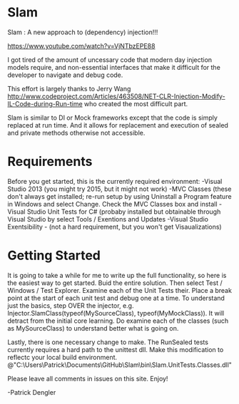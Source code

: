 # Slam
Slam : A new approach to (dependency) injection!!!

https://www.youtube.com/watch?v=VjNTbzEPE88

I got tired of the amount of uncessary code that modern day injection models require, and non-essential interfaces that make it difficult for the developer to navigate and debug code.  

This effort is largely thanks to Jerry Wang http://www.codeproject.com/Articles/463508/NET-CLR-Injection-Modify-IL-Code-during-Run-time who created the most difficult part.

Slam is similar to DI or Mock frameworks except that the code is simply replaced at run time. And it allows for replacement and execution of sealed and private methods otherwise not accessible.

# Requirements
Before you get started, this is the currently required environment:
-Visual Studio 2013 (you might try 2015, but it might not work)
-MVC Classes (these don't always get installed; re-run setup by using Uninstall a Program feature in Windows and select Change.  Check the MVC Classes box and install
-Visual Studio Unit Tests for C# (probaby installed but obtainable through Visual Studio by select Tools / Exentions and Updates
-Visual Studio Exentsibility - (not a hard requirement, but you won't get Visaualizations)

# Getting Started
It is going to take a while for me to write up the full functionality, so here is the easiest way to get started.  Buid the entire solution.  Then select Test / Windows / Test Explorer.  Examine each of the Unit Tests their.  Place a break point at the start of each unit test and debug one at a time.  To understand just the basics, step OVER the injector, e.g. Injector.SlamClass(typeof(MySourceClass), typeof(MyMockClass)).  It will detract from the initial core learning.  Do examine each of the classes (such as MySourceClass) to understand better what is going on.

Lastly, there is one necessary change to make.  The RunSealed tests currently requires a hard path to the unittest dll.  Make this modification to reflectc your local build environment.  @"C:\Users\Patrick\Documents\GitHub\Slam\bin\Slam.UnitTests.Classes.dll"

Please leave all comments in issues on this site.  Enjoy!

-Patrick Dengler


